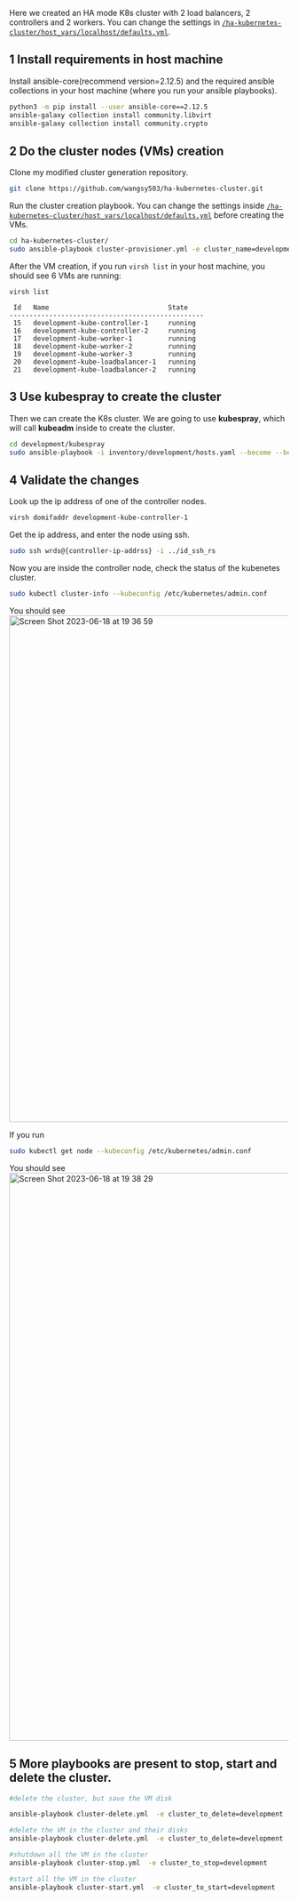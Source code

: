 Here we created an HA mode K8s cluster with 2 load balancers, 2 controllers and 2 workers. You can change the settings in [`/ha-kubernetes-cluster/host_vars/localhost/defaults.yml`](https://github.com/wangsy503/ha-kubernetes-cluster/blob/master/host_vars/localhost/defaults.yml).

## 1 Install requirements in host machine

Install ansible-core(recommend version=2.12.5) and the required ansible collections in your host machine (where you run your ansible playbooks).
```bash
python3 -m pip install --user ansible-core==2.12.5
ansible-galaxy collection install community.libvirt
ansible-galaxy collection install community.crypto
```

## 2 Do the cluster nodes (VMs) creation

Clone my modified cluster generation repository.
```bash
git clone https://github.com/wangsy503/ha-kubernetes-cluster.git
```

Run the cluster creation playbook. You can change the settings inside [`/ha-kubernetes-cluster/host_vars/localhost/defaults.yml`](https://github.com/wangsy503/ha-kubernetes-cluster/blob/master/host_vars/localhost/defaults.yml) before creating the VMs.
```bash
cd ha-kubernetes-cluster/ 
sudo ansible-playbook cluster-provisioner.yml -e cluster_name=development
```
After the VM creation, if you run `virsh list` in your host machine, you should see 6 VMs are running:
```
virsh list

 Id   Name                              State
-------------------------------------------------
 15   development-kube-controller-1     running
 16   development-kube-controller-2     running
 17   development-kube-worker-1         running
 18   development-kube-worker-2         running
 19   development-kube-worker-3         running
 20   development-kube-loadbalancer-1   running
 21   development-kube-loadbalancer-2   running
```


## 3 Use kubespray to create the cluster

Then we can create the K8s cluster. We are going to use **kubespray**, which will call **kubeadm** inside to create the cluster.

```bash
cd development/kubespray 
sudo ansible-playbook -i inventory/development/hosts.yaml --become --become-user=root cluster.yml -u wrds --private-key ../id_ssh_rsa
```

## 4 Validate the changes

Look up the ip address of one of the controller nodes.
```bash
virsh domifaddr development-kube-controller-1
```

Get the ip address, and enter the node using ssh.
```bash
sudo ssh wrds@{controller-ip-addrss} -i ../id_ssh_rs
```

Now you are inside the controller node, check the status of the kubenetes cluster.
```bash
sudo kubectl cluster-info --kubeconfig /etc/kubernetes/admin.conf
```

You should see
<img width="912" alt="Screen Shot 2023-06-18 at 19 36 59" src="https://github.com/wangsy503/ha-kubernetes-cluster/assets/46682066/db7f5461-cfe2-4cbc-9d23-f38b91421f75">


If you run 
```bash
sudo kubectl get node --kubeconfig /etc/kubernetes/admin.conf
```

You should see
<img width="1022" alt="Screen Shot 2023-06-18 at 19 38 29" src="https://github.com/wangsy503/ha-kubernetes-cluster/assets/46682066/d9c59708-02bf-4d9c-8986-307b7cd107ec">

## 5 More playbooks are present to stop, start and delete the cluster.
```bash
#delete the cluster, but save the VM disk

ansible-playbook cluster-delete.yml  -e cluster_to_delete=development

#delete the VM in the cluster and their disks
ansible-playbook cluster-delete.yml  -e cluster_to_delete=development  -e delete_disk=true

#shutdown all the VM in the cluster
ansible-playbook cluster-stop.yml  -e cluster_to_stop=development

#start all the VM in the cluster
ansible-playbook cluster-start.yml  -e cluster_to_start=development
```
